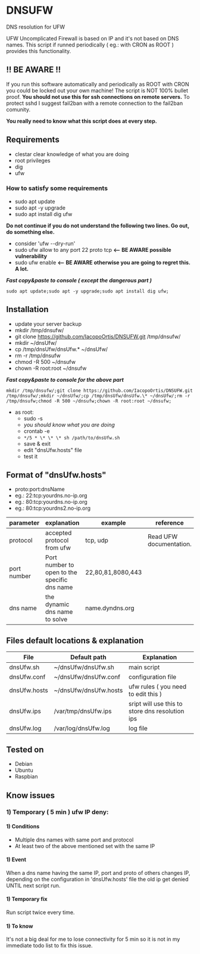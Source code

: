 # DNSUFW

DNS resolution for UFW

UFW Uncomplicated Firewall is based on IP and it's not based on DNS names. This script if runned periodically ( eg.: with CRON as ROOT ) provides this functionality.

## !! BE AWARE !!

If you run this software automatically and periodically as ROOT with CRON you could be locked out your own machine! The script is NOT 100% bullet proof. **You should not use this for ssh connections on remote servers.** To protect sshd I suggest fail2ban with a remote connection to the fail2ban comunity.

**You really need to know what this script does at every step.**

## Requirements

- clestar clear knowledge of what you are doing
- root privileges
- dig
- ufw

### How to satisfy some requirements

- sudo apt update
- sudo apt -y upgrade
- sudo apt install dig ufw

**Do not continue if you do not understand the following two lines. Go out, do something else.**

- consider 'ufw --dry-run'
- sudo ufw allow to any port 22 proto tcp **<-- BE AWARE possible vulnerability**
- sudo ufw enable **<-- BE AWARE otherwise you are going to regret this. A lot.**

_**Fast copy&paste to console ( except the dangerous part )**_

`sudo apt update;sudo apt -y upgrade;sudo apt install dig ufw;`

## Installation

- update your server backup
- mkdir /tmp/dnsufw/
- git clone https://github.com/IacopoOrtis/DNSUFW.git /tmp/dnsufw/
- mkdir ~/dnsUfw/
- cp /tmp/dnsUfw/dnsUfw.\* ~/dnsUfw/
- rm -r /tmp/dnsufw
- chmod -R 500 ~/dnsufw
- chown -R root:root ~/dnsufw

_**Fast copy&paste to console for the above part**_

`mkdir /tmp/dnsufw/;git clone https://github.com/IacopoOrtis/DNSUFW.git /tmp/dnsufw/;mkdir ~/dnsUfw/;cp /tmp/dnsUfw/dnsUfw.\* ~/dnsUfw/;rm -r /tmp/dnsufw;chmod -R 500 ~/dnsufw;chown -R root:root ~/dnsufw;`

- as root:
  - sudo -s
  - _you should know what you are doing_
  - crontab -e
  - `*/5 * \* \* \* sh /path/to/dnsUfw.sh`
  - save & exit
  - edit "dnsUfw.hosts" file
  - test it

## Format of "dnsUfw.hosts"

- proto:port:dnsName
- eg.: 22:tcp:yourdns.no-ip.org
- eg.: 80:tcp:yourdns.no-ip.org
- eg.: 80:tcp:yourdns2.no-ip.org

| parameter | explanation | example | reference |
| --- | --- | --- | --- |
| protocol | accepted protocol from ufw | tcp, udp | Read UFW documentation. |
| port number | Port number to open to the specific dns name | 22,80,81,8080,443 |
| dns name | the dynamic dns name to solve | name.dyndns.org |

## Files default locations & explanation

| File | Default path | Explanation |
| --- | --- | --- |
| dnsUfw.sh | ~/dnsUfw/dnsUfw.sh | main script |
| dnsUfw.conf | ~/dnsUfw/dnsUfw.conf | configuration file |
| dnsUfw.hosts | ~/dnsUfw/dnsUfw.hosts | ufw rules ( you need to edit this ) |
| dnsUfw.ips | /var/tmp/dnsUfw.ips | sript will use this to store dns resolution ips |
| dnsUfw.log | /var/log/dnsUfw.log | log file |

## Tested on

- Debian
- Ubuntu
- Raspbian

## Know issues

### 1) Temporary ( 5 min ) ufw IP deny:

#### 1) Conditions

- Multiple dns names with same port and protocol
- At least two of the above mentioned set with the same IP

#### 1) Event

When a dns name having the same IP, port and proto of others changes IP, depending on the configuration in 'dnsUfw.hosts' file the old ip get denied UNTIL next script run.

#### 1) Temporary fix

Run script twice every time.

#### 1) To know

It's not a big deal for me to lose connectivity for 5 min so it is not in my immediate todo list to fix this issue.
